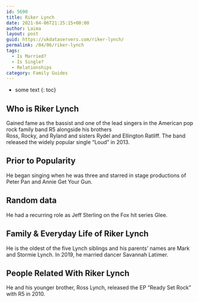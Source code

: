 ```yaml
---
id: 5690
title: Riker Lynch
date: 2021-04-06T21:25:15+00:00
author: Laima
layout: post
guid: https://ukdataservers.com/riker-lynch/
permalink: /04/06/riker-lynch
tags:
  - Is Married?
  - Is Single?
  - Relationships
category: Family Guides
---
```


* some text
{: toc}


## Who is Riker Lynch
                  
                  
                  
Gained fame as the bassist and one of the lead singers in the American pop rock family band R5 alongside his brothers<br /> Ross, Rocky, and Ryland and sisters Rydel and Ellington Ratliff. The band released the widely popular single &#8220;Loud&#8221; in 2013. 
                  
              
            
              
            
                
                
                
## Prior to Popularity
                  
                  
                  
He began singing when he was three and starred in stage productions of Peter Pan and Annie Get Your Gun. 
                  
              
            
              
            
                
                
                
## Random data
                  
                  
                  
He had a recurring role as Jeff Sterling on the Fox hit series Glee. 
                  
              
            
              
            
                
                
                
## Family & Everyday Life of Riker Lynch
                  
                  
                  
He is the oldest of the five Lynch siblings and his parents&#8217; names are Mark and Stormie Lynch. In 2019, he married dancer Savannah Latimer. 
                  
              
            
              
            
                
                
                
## People Related With Riker Lynch
                  
                  
                  
He and his younger brother, Ross Lynch, released the EP &#8220;Ready Set Rock&#8221; with R5 in 2010. 
                  
              
            
              
            
                
              
            
              
              
            
            
              
            
          
          
          